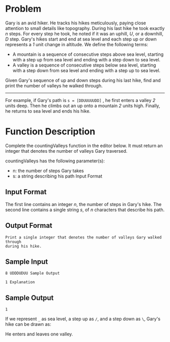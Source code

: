 # Problem

Gary is an avid hiker. He tracks his hikes meticulously, paying close attention
to small details like topography. During his last hike he took exactly _n_
steps. For every step he took, he noted if it was an uphill, _U_, or a downhill,
_D_ step. Gary's hikes start and end at sea level and each step up or down
represents a _1_ unit change in altitude. We define the following terms:

-   A mountain is a sequence of consecutive steps above sea level, starting with
    a step up from sea level and ending with a step down to sea level.
-   A valley is a sequence of consecutive steps below sea level, starting with a
    step down from sea level and ending with a step up to sea level.

Given Gary's sequence of up and down steps during his last hike, find and print
the number of valleys he walked through.

---

For example, if Gary's path is `s = [DDUUUUUDD]` , he first enters a valley _2_
units deep. Then he climbs out an up onto a mountain _2_ units high. Finally, he
returns to sea level and ends his hike.

# Function Description

Complete the countingValleys function in the editor below. It must return an
integer that denotes the number of valleys Gary traversed.

countingValleys has the following parameter(s):

-   n: the number of steps Gary takes
-   s: a string describing his path Input Format

## Input Format

The first line contains an integer _n_, the number of steps in Gary's hike. The
second line contains a single string _s_, of _n_ characters that describe his
path.

## Output Format

    Print a single integer that denotes the number of valleys Gary walked through
    during his hike.

## Sample Input

    8 UDDDUDUU Sample Output

    1 Explanation

## Sample Output

    1

If we represent `_` as sea level, a step up as `/`, and a step down as `\`,
Gary's hike can be drawn as:

<!--
_/\      _
   \    /
    \/\/
     -->

He enters and leaves one valley.
